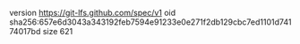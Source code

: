 version https://git-lfs.github.com/spec/v1
oid sha256:657e6d3043a343192feb7594e91233e0e271f2db129cbc7ed1101d74174017bd
size 621
